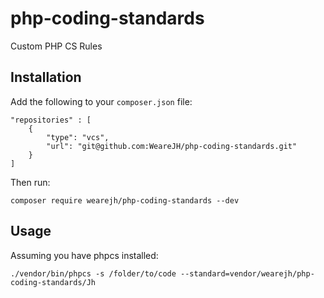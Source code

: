 # php-coding-standards
Custom PHP CS Rules

## Installation

Add the following to your `composer.json` file:

```
"repositories" : [
    {
        "type": "vcs",
        "url": "git@github.com:WeareJH/php-coding-standards.git"
    }
]
```

Then run:

```
composer require wearejh/php-coding-standards --dev
```

## Usage

Assuming you have phpcs installed:

```
./vendor/bin/phpcs -s /folder/to/code --standard=vendor/wearejh/php-coding-standards/Jh
```